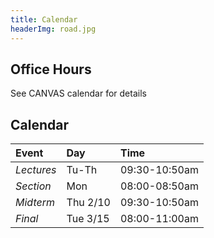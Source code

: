 ```yaml
---
title: Calendar
headerImg: road.jpg
---
```


## Office Hours

See CANVAS calendar for details

## Calendar 

| **Event** | **Day**    | **Time**      |
|:----------|:-----------|:--------------|
| *Lectures* |  Tu-Th    | 09:30-10:50am |
| *Section*  |  Mon      | 08:00-08:50am |
| *Midterm*  |  Thu 2/10 | 09:30-10:50am |
| *Final*    |  Tue 3/15 | 08:00-11:00am |

